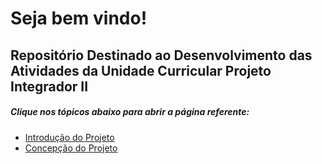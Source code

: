 # Seja bem vindo! 
## Repositório Destinado ao Desenvolvimento das Atividades da Unidade Curricular Projeto Integrador II

##### Clique nos tópicos abaixo para abrir a página referente:

* [Introdução do Projeto](https://github.com/jaojao7/pi2_jpad/blob/main/introducao.md)
* [Concepção do Projeto](https://github.com/jaojao7/pi2_jpad/blob/main/Concepcao.md)
